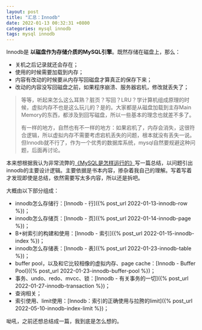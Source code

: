 ```yaml
---
layout: post
title: "汇总：Innodb"
date: 2022-01-13 00:32:31 +0800
categories: mysql innodb
tags: mysql innodb
---
```


Innodb是 **以磁盘作为存储介质的MySQL引擎**。既然存储在磁盘上，那么：
- 关机之后记录就还会存在；
- 使用的时候需要加载到内存；
- 内容有改动的时候要从内存写回磁盘才算真正的保存下来；
- 改动的内容没写回磁盘之前，如果程序崩溃、服务器宕机，修改就丢失了；

> 等等，听起来怎么这么耳熟？脏页？写回？LRU？学计算机组成原理的时候，虚拟内存不也是这么玩儿的？是的。大家都是从磁盘加载到主存Main Memory的东西，都涉及到回写磁盘，所以一些基本的理念也就差不多了。
> 
> 有一样的地方，自然也有不一样的地方：如果宕机了，内存会消失，这很符合逻辑，所以虚拟内存不需要考虑宕机丢失的问题，根本就没有丢失一说。但Innodb就不行了，作为一个优秀的数据库系统，mysql自然要规避这种问题，后面再讨论。

本来想根据我认为非常流弊的[《MySQL是怎样运行的》](https://book.douban.com/subject/35231266/)写一篇总结，以问题引出innodb的主要设计逻辑。主要依据是书本内容，掺杂着我自己的理解。写着写着才发现即使是总结，依然需要写太多内容，所以还是拆吧。

大概由以下部分组成：
- innodb怎么存储行：[Innodb - 行]({% post_url 2022-01-13-innodb-row %})；
- innodb怎么存储页：[Innodb - 页]({% post_url 2022-01-14-innodb-page %})；
- B+树索引的构建和使用：[Innodb - 索引]({% post_url 2022-01-15-innodb-index %})；
- innodb怎么存储表：[Innodb - 表]({% post_url 2022-01-23-innodb-table %})；
- buffer pool，以及和它比较相像的虚拟内存、page cache：[Innodb - Buffer Pool]({% post_url 2022-01-23-innodb-buffer-pool %})；
- 事务、undo、redo、mvcc、锁：[Innodb - 有关事务的一切]({% post_url 2022-01-27-innodb-transaction %})；
- 查询相关；
- 索引使用、limit使用：[Innodb：索引的正确使用与拉胯的limit]({% post_url 2022-05-10-innodb-index-limit %})；

呦吼，之前还想总结成一篇，我到底是怎么想的。

